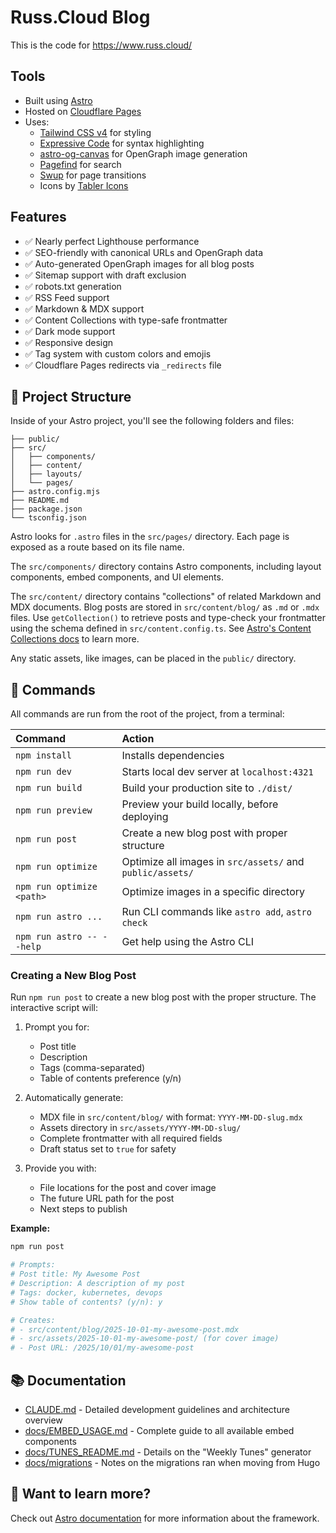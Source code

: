 # Russ.Cloud Blog

This is the code for https://www.russ.cloud/

## Tools

- Built using [Astro](https://astro.build/)
- Hosted on [Cloudflare Pages](https://pages.cloudflare.com/)
- Uses:
  - [Tailwind CSS v4](https://tailwindcss.com/) for styling
  - [Expressive Code](https://expressive-code.com/) for syntax highlighting
  - [astro-og-canvas](https://github.com/delucis/astro-og-canvas) for OpenGraph image generation
  - [Pagefind](https://pagefind.app/) for search
  - [Swup](https://swup.js.org/) for page transitions
  - Icons by [Tabler Icons](https://tabler.io/icons)

## Features

- ✅ Nearly perfect Lighthouse performance
- ✅ SEO-friendly with canonical URLs and OpenGraph data
- ✅ Auto-generated OpenGraph images for all blog posts
- ✅ Sitemap support with draft exclusion
- ✅ robots.txt generation
- ✅ RSS Feed support
- ✅ Markdown & MDX support
- ✅ Content Collections with type-safe frontmatter
- ✅ Dark mode support
- ✅ Responsive design
- ✅ Tag system with custom colors and emojis
- ✅ Cloudflare Pages redirects via `_redirects` file

## 🚀 Project Structure

Inside of your Astro project, you'll see the following folders and files:

```text
├── public/
├── src/
│   ├── components/
│   ├── content/
│   ├── layouts/
│   └── pages/
├── astro.config.mjs
├── README.md
├── package.json
└── tsconfig.json
```

Astro looks for `.astro` files in the `src/pages/` directory. Each page is exposed as a route based on its file name.

The `src/components/` directory contains Astro components, including layout components, embed components, and UI elements.

The `src/content/` directory contains "collections" of related Markdown and MDX documents. Blog posts are stored in `src/content/blog/` as `.md` or `.mdx` files. Use `getCollection()` to retrieve posts and type-check your frontmatter using the schema defined in `src/content.config.ts`. See [Astro's Content Collections docs](https://docs.astro.build/en/guides/content-collections/) to learn more.

Any static assets, like images, can be placed in the `public/` directory.

## 🧞 Commands

All commands are run from the root of the project, from a terminal:

| Command                   | Action                                           |
| :------------------------ | :----------------------------------------------- |
| `npm install`             | Installs dependencies                            |
| `npm run dev`             | Starts local dev server at `localhost:4321`      |
| `npm run build`           | Build your production site to `./dist/`          |
| `npm run preview`         | Preview your build locally, before deploying     |
| `npm run post`            | Create a new blog post with proper structure     |
| `npm run optimize`        | Optimize all images in `src/assets/` and `public/assets/` |
| `npm run optimize <path>` | Optimize images in a specific directory          |
| `npm run astro ...`       | Run CLI commands like `astro add`, `astro check` |
| `npm run astro -- --help` | Get help using the Astro CLI                     |

### Creating a New Blog Post

Run `npm run post` to create a new blog post with the proper structure. The interactive script will:

1. Prompt you for:
   - Post title
   - Description
   - Tags (comma-separated)
   - Table of contents preference (y/n)

2. Automatically generate:
   - MDX file in `src/content/blog/` with format: `YYYY-MM-DD-slug.mdx`
   - Assets directory in `src/assets/YYYY-MM-DD-slug/`
   - Complete frontmatter with all required fields
   - Draft status set to `true` for safety

3. Provide you with:
   - File locations for the post and cover image
   - The future URL path for the post
   - Next steps to publish

**Example:**
```bash
npm run post

# Prompts:
# Post title: My Awesome Post
# Description: A description of my post
# Tags: docker, kubernetes, devops
# Show table of contents? (y/n): y

# Creates:
# - src/content/blog/2025-10-01-my-awesome-post.mdx
# - src/assets/2025-10-01-my-awesome-post/ (for cover image)
# - Post URL: /2025/10/01/my-awesome-post
```

## 📚 Documentation

- [CLAUDE.md](./CLAUDE.md) - Detailed development guidelines and architecture overview
- [docs/EMBED_USAGE.md](./docs/EMBED_USAGE.md) - Complete guide to all available embed components
- [docs/TUNES_README.md](./docs/TUNES_README.md) - Details on the "Weekly Tunes" generator
- [docs/migrations](./docs/migrations) - Notes on the migrations ran when moving from Hugo

## 👀 Want to learn more?

Check out [Astro documentation](https://docs.astro.build) for more information about the framework.
